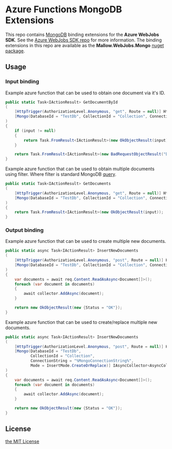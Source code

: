 # Azure Functions MongoDB Extensions

This repo contains [MongoDB](https://www.mongodb.com/) binding extensions for the **Azure WebJobs SDK**. See the [Azure WebJobs SDK repo](https://github.com/Azure/azure-webjobs-sdk) for more information. The binding extensions in this repo are available as the **Mallow.WebJobs.Mongo** [nuget package](https://www.nuget.org/packages/Mallow.WebJobs.Mongo/).

## Usage

### Input binding

Example azure function that can be used to obtain one document via it's ID.

```csharp
public static Task<IActionResult> GetDocumentById
(
    [HttpTrigger(AuthorizationLevel.Anonymous, "get", Route = null)] HttpRequest req,
    [Mongo(DatabaseId = "TestDb", CollectionId = "Collection", ConnectionString = "%ConnectionString%", Id = "{Query.id}")] Document input
)
{
    if (input != null)
    {
        return Task.FromResult<IActionResult>(new OkObjectResult(input));
    }

    return Task.FromResult<IActionResult>(new BadRequestObjectResult("Document not found"));
}
```

Example azure function that can be used to obtain multiple documents using filter. Where filter is standard MongoDB [query](https://docs.mongodb.com/manual/tutorial/query-documents/).

```csharp
public static Task<IActionResult> GetDocuments
(
    [HttpTrigger(AuthorizationLevel.Anonymous, "get", Route = null)] HttpRequest req,
    [Mongo(DatabaseId = "TestDb", CollectionId = "Collection", ConnectionString = "%ConnectionString%", Filter = "{Query.filter}")] IEnumerable<TestDocument> input
)
{
    return Task.FromResult<IActionResult>(new OkObjectResult(input));
}
```

### Output binding

Example azure function that can be used to create multiple new documents.

```csharp
public static async Task<IActionResult> InsertNewDocuments
(
    [HttpTrigger(AuthorizationLevel.Anonymous, "post", Route = null)] HttpRequestMessage  req,
    [Mongo(DatabaseId = "TestDb", CollectionId = "Collection", ConnectionString = "%MongoConnectionString%")] IAsyncCollector<AsyncCollectorTestDocument> collector
)
{
    var documents = await req.Content.ReadAsAsync<Document[]>();
    foreach (var document in documents)
    {
        await collector.AddAsync(document);
    }

    return new OkObjectResult(new {Status = "OK"});
}
```

Example azure function that can be used to create/replace multiple new documents.

```csharp
public static async Task<IActionResult> InsertNewDocuments
(
    [HttpTrigger(AuthorizationLevel.Anonymous, "post", Route = null)] HttpRequestMessage  req,
    [Mongo(DatabaseId = "TestDb",
           CollectionId = "Collection",
           ConnectionString = "%MongoConnectionString%",
           Mode = InsertMode.CreateOrReplace)] IAsyncCollector<AsyncCollectorTestDocument> collector
)
{
    var documents = await req.Content.ReadAsAsync<Document[]>();
    foreach (var document in documents)
    {
        await collector.AddAsync(document);
    }

    return new OkObjectResult(new {Status = "OK"});
}
```

## License

[the MIT License](LICENSE)